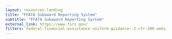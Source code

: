 ```yaml
---
layout: resources-landing
title: "FFATA Subaward Reporting System"
subtitle: "FFATA Subaward Reporting System" 
external_link: https://www.fsrs.gov/
filters: federal-financial-assistance uniform-guidance:-2-cfr-200 website federal-agency
---
```

